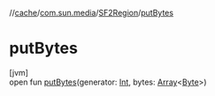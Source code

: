 //[cache](../../../index.md)/[com.sun.media](../index.md)/[SF2Region](index.md)/[putBytes](put-bytes.md)

# putBytes

[jvm]\
open fun [putBytes](put-bytes.md)(generator: [Int](https://kotlinlang.org/api/latest/jvm/stdlib/kotlin/-int/index.html), bytes: [Array](https://kotlinlang.org/api/latest/jvm/stdlib/kotlin/-array/index.html)&lt;[Byte](https://kotlinlang.org/api/latest/jvm/stdlib/kotlin/-byte/index.html)&gt;)

